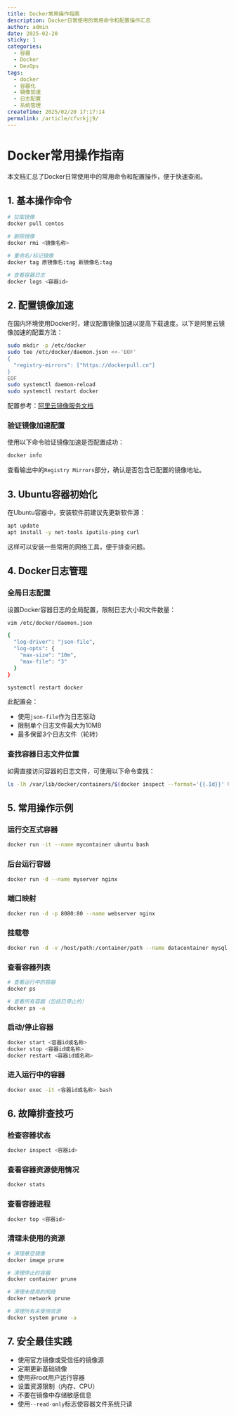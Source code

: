 ```yaml
---
title: Docker常用操作指南
description: Docker日常使用的常用命令和配置操作汇总
author: admin
date: 2025-02-20
sticky: 1
categories:
  - 容器
  - Docker
  - DevOps
tags:
  - docker
  - 容器化
  - 镜像加速
  - 日志配置
  - 系统管理
createTime: 2025/02/20 17:17:14
permalink: /article/cfvrkjj9/
---
```


# Docker常用操作指南

本文档汇总了Docker日常使用中的常用命令和配置操作，便于快速查阅。
<!-- more -->

## 1. 基本操作命令

```bash
# 拉取镜像
docker pull centos

# 删除镜像
docker rmi <镜像名称>

# 重命名/标记镜像
docker tag 原镜像名:tag 新镜像名:tag

# 查看容器日志
docker logs <容器id>
```

## 2. 配置镜像加速

在国内环境使用Docker时，建议配置镜像加速以提高下载速度。以下是阿里云镜像加速的配置方法：

```bash
sudo mkdir -p /etc/docker
sudo tee /etc/docker/daemon.json <<-'EOF'
{
  "registry-mirrors": ["https://dockerpull.cn"]
}
EOF
sudo systemctl daemon-reload
sudo systemctl restart docker
```

配置参考：[阿里云镜像服务文档](https://help.aliyun.com/document_detail/60750.html)

### 验证镜像加速配置

使用以下命令验证镜像加速是否配置成功：

```bash
docker info
```

查看输出中的`Registry Mirrors`部分，确认是否包含已配置的镜像地址。

## 3. Ubuntu容器初始化

在Ubuntu容器中，安装软件前建议先更新软件源：

```bash
apt update
apt install -y net-tools iputils-ping curl
```

这样可以安装一些常用的网络工具，便于排查问题。

## 4. Docker日志管理

### 全局日志配置

设置Docker容器日志的全局配置，限制日志大小和文件数量：

```bash
vim /etc/docker/daemon.json

{
  "log-driver": "json-file",
  "log-opts": {
    "max-size": "10m",
    "max-file": "3"
  }
}

systemctl restart docker
```

此配置会：
- 使用`json-file`作为日志驱动
- 限制单个日志文件最大为10MB
- 最多保留3个日志文件（轮转）

### 查找容器日志文件位置

如需直接访问容器的日志文件，可使用以下命令查找：

```bash
ls -lh /var/lib/docker/containers/$(docker inspect --format='{{.Id}}' 容器名)/*-json.log
```

## 5. 常用操作示例

### 运行交互式容器

```bash
docker run -it --name mycontainer ubuntu bash
```

### 后台运行容器

```bash
docker run -d --name myserver nginx
```

### 端口映射

```bash
docker run -d -p 8080:80 --name webserver nginx
```

### 挂载卷

```bash
docker run -d -v /host/path:/container/path --name datacontainer mysql
```

### 查看容器列表

```bash
# 查看运行中的容器
docker ps

# 查看所有容器（包括已停止的）
docker ps -a
```

### 启动/停止容器

```bash
docker start <容器id或名称>
docker stop <容器id或名称>
docker restart <容器id或名称>
```

### 进入运行中的容器

```bash
docker exec -it <容器id或名称> bash
```

## 6. 故障排查技巧

### 检查容器状态

```bash
docker inspect <容器id>
```

### 查看容器资源使用情况

```bash
docker stats
```

### 查看容器进程

```bash
docker top <容器id>
```

### 清理未使用的资源

```bash
# 清理悬空镜像
docker image prune

# 清理停止的容器
docker container prune

# 清理未使用的网络
docker network prune

# 清理所有未使用资源
docker system prune -a
```

## 7. 安全最佳实践

- 使用官方镜像或受信任的镜像源
- 定期更新基础镜像
- 使用非root用户运行容器
- 设置资源限制（内存、CPU）
- 不要在镜像中存储敏感信息
- 使用`--read-only`标志使容器文件系统只读
